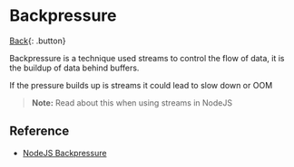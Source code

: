# Backpressure

[Back](../../index.md#generic){: .button}

Backpressure is a technique used streams to control the flow of data, it is the buildup of data behind buffers.

If the pressure builds up is streams it could lead to slow down or OOM

> **Note:** Read about this when using streams in NodeJS

## Reference

- [NodeJS Backpressure](https://nodejs.org/en/docs/guides/backpressuring-in-streams/)
